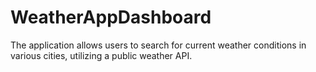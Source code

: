 # WeatherAppDashboard
The application  allows users to search for current weather conditions in various cities, utilizing a public weather API.
